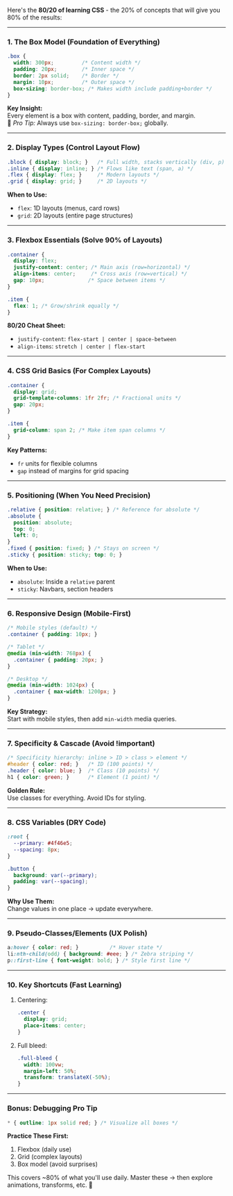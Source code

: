 Here's the **80/20 of learning CSS** - the 20% of concepts that will give you 80% of the results:

---

### **1. The Box Model (Foundation of Everything)**
```css
.box {
  width: 300px;         /* Content width */
  padding: 20px;        /* Inner space */
  border: 2px solid;    /* Border */
  margin: 10px;         /* Outer space */
  box-sizing: border-box; /* Makes width include padding+border */
}
```
**Key Insight:**  
Every element is a box with content, padding, border, and margin.  
🚀 *Pro Tip:* Always use `box-sizing: border-box;` globally.

---

### **2. Display Types (Control Layout Flow)**
```css
.block { display: block; }   /* Full width, stacks vertically (div, p) */
.inline { display: inline; } /* Flows like text (span, a) */
.flex { display: flex; }     /* Modern layouts */
.grid { display: grid; }     /* 2D layouts */
```
**When to Use:**  
- `flex`: 1D layouts (menus, card rows)  
- `grid`: 2D layouts (entire page structures)  

---

### **3. Flexbox Essentials (Solve 90% of Layouts)**
```css
.container {
  display: flex;
  justify-content: center; /* Main axis (row=horizontal) */
  align-items: center;     /* Cross axis (row=vertical) */
  gap: 10px;              /* Space between items */
}

.item {
  flex: 1; /* Grow/shrink equally */
}
```
**80/20 Cheat Sheet:**  
- `justify-content`: `flex-start | center | space-between`  
- `align-items`: `stretch | center | flex-start`  

---

### **4. CSS Grid Basics (For Complex Layouts)**
```css
.container {
  display: grid;
  grid-template-columns: 1fr 2fr; /* Fractional units */
  gap: 20px;
}

.item {
  grid-column: span 2; /* Make item span columns */
}
```
**Key Patterns:**  
- `fr` units for flexible columns  
- `gap` instead of margins for grid spacing  

---

### **5. Positioning (When You Need Precision)**
```css
.relative { position: relative; } /* Reference for absolute */
.absolute {
  position: absolute;
  top: 0; 
  left: 0;
}
.fixed { position: fixed; } /* Stays on screen */
.sticky { position: sticky; top: 0; }
```
**When to Use:**  
- `absolute`: Inside a `relative` parent  
- `sticky`: Navbars, section headers  

---

### **6. Responsive Design (Mobile-First)**
```css
/* Mobile styles (default) */
.container { padding: 10px; }

/* Tablet */
@media (min-width: 768px) {
  .container { padding: 20px; }
}

/* Desktop */
@media (min-width: 1024px) {
  .container { max-width: 1200px; }
}
```
**Key Strategy:**  
Start with mobile styles, then add `min-width` media queries.

---

### **7. Specificity & Cascade (Avoid !important)**
```css
/* Specificity hierarchy: inline > ID > class > element */
#header { color: red; }   /* ID (100 points) */
.header { color: blue; }  /* Class (10 points) */
h1 { color: green; }      /* Element (1 point) */
```
**Golden Rule:**  
Use classes for everything. Avoid IDs for styling.

---

### **8. CSS Variables (DRY Code)**
```css
:root {
  --primary: #4f46e5;
  --spacing: 8px;
}

.button {
  background: var(--primary);
  padding: var(--spacing);
}
```
**Why Use Them:**  
Change values in one place → update everywhere.

---

### **9. Pseudo-Classes/Elements (UX Polish)**
```css
a:hover { color: red; }          /* Hover state */
li:nth-child(odd) { background: #eee; } /* Zebra striping */
p::first-line { font-weight: bold; } /* Style first line */
```

---

### **10. Key Shortcuts (Fast Learning)**
1. Centering:  
   ```css
   .center {
     display: grid;
     place-items: center;
   }
   ```
2. Full bleed:  
   ```css
   .full-bleed {
     width: 100vw;
     margin-left: 50%;
     transform: translateX(-50%);
   }
   ```

---

### **Bonus: Debugging Pro Tip**
```css
* { outline: 1px solid red; } /* Visualize all boxes */
```

**Practice These First:**  
1. Flexbox (daily use)  
2. Grid (complex layouts)  
3. Box model (avoid surprises)  

This covers ~80% of what you'll use daily. Master these → then explore animations, transforms, etc. 🚀
